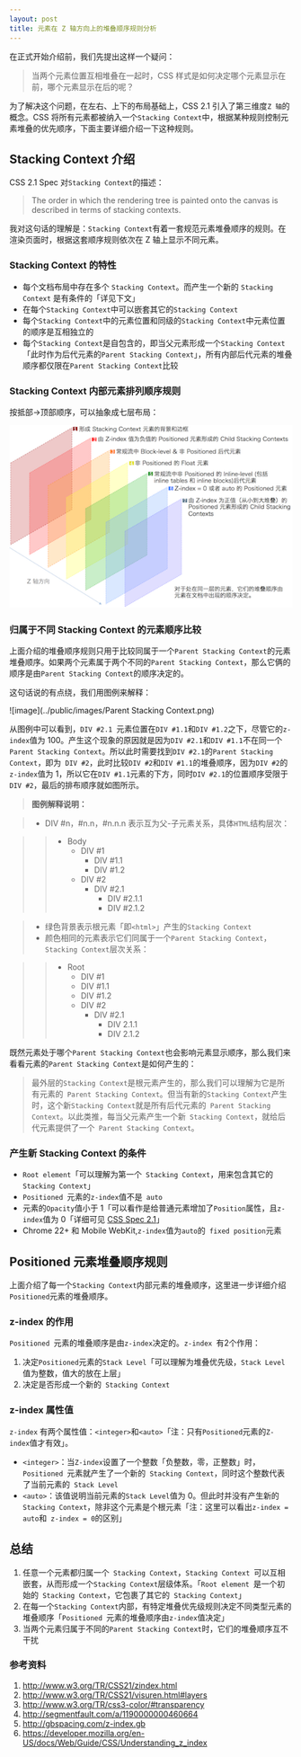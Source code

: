 ```yaml
---
layout: post
title: 元素在 Z 轴方向上的堆叠顺序规则分析
---
```


在正式开始介绍前，我们先提出这样一个疑问：

> 当两个元素位置互相堆叠在一起时，CSS 样式是如何决定哪个元素显示在前，哪个元素显示在后的呢？

为了解决这个问题，在左右、上下的布局基础上，CSS 2.1 引入了第三维度`Z 轴`的概念。CSS 将所有元素都被纳入一个`Stacking Context`中，根据某种规则控制元素堆叠的优先顺序，下面主要详细介绍一下这种规则。

## Stacking Context 介绍

CSS 2.1 Spec 对`Stacking Context`的描述：
> The order in which the rendering tree is painted onto the canvas is described in terms of stacking contexts.

我对这句话的理解是：`Stacking Context`有着一套规范元素堆叠顺序的规则。在渲染页面时，根据这套顺序规则依次在 Z 轴上显示不同元素。

### Stacking Context 的特性


   * 每个文档布局中存在多个 `Stacking Context`。而产生一个新的 `Stacking Context` 是有条件的「详见下文」
   * 在每个`Stacking Context`中可以嵌套其它的`Stacking Context`
   * 每个`Stacking Context`中的元素位置和同级的`Stacking Context`中元素位置的顺序是互相独立的
   * 每个`Stacking Context`是自包含的，即当父元素形成一个`Stacking Context`「此时作为后代元素的`Parent Stacking Context`」，所有内部后代元素的堆叠顺序都仅限在`Parent Stacking Context`比较

### Stacking Context 内部元素排列顺序规则
按抵部->顶部顺序，可以抽象成七层布局：


![image](../public/images/stacking-context-order.png)


### 归属于不同 Stacking Context 的元素顺序比较
上面介绍的堆叠顺序规则只用于比较同属于一个`Parent Stacking Context`的元素堆叠顺序。如果两个元素属于两个不同的`Parent Stacking Context`，那么它俩的顺序是由`Parent Stacking Context`的顺序决定的。

这句话说的有点绕，我们用图例来解释：

![image](../public/images/Parent Stacking Context.png)



从图例中可以看到，`DIV #2.1 `元素位置在` DIV #1.1 `和` DIV #1.2 `之下，尽管它的` z-index `值为 100。产生这个现象的原因就是因为` DIV #2.1 `和` DIV #1.1 `不在同一个`Parent Stacking Context`。所以此时需要找到` DIV #2.1 `的`Parent Stacking Context`，即为` DIV #2`，此时比较` DIV #2 `和` DIV #1.1 `的堆叠顺序，因为` DIV #2 `的`z-index`值为 1，所以它在` DIV #1.1 `元素的下方，同时` DIV #2.1 `的位置顺序受限于` DIV #2`，最后的排布顺序就如图所示。

> **图例解释说明：**

> * DIV #n，#n.n，#n.n.n 表示互为父-子元素关系，具体`HTML`结构层次：

> >  * Body
> >    * DIV #1
> >  	  * DIV #1.1
> >   	  * DIV #1.2
> >    * DIV #2
> >    	  * DIV #2.1
> >   		 * DIV #2.1.1
> >    		 * DIV #2.1.2

> * 绿色背景表示根元素「即`<html>`」产生的`Stacking Context`
> * 颜色相同的元素表示它们同属于一个`Parent Stacking Context`，`Stacking Context`层次关系：

> >  * Root
> >  	 * DIV #1
> >  	 * DIV #1.1
> >  	 * DIV #1.2 
> >  	 * DIV #2
> >  		* DIV #2.1
> >  			* DIV 2.1.1
> >  			* DIV 2.1.2


既然元素处于哪个` Parent Stacking Context `也会影响元素显示顺序，那么我们来看看元素的` Parent Stacking Context `是如何产生的：

> 最外层的` Stacking Context `是根元素产生的，那么我们可以理解为它是所有元素的` Parent Stacking Context`。但当有新的` Stacking Context `产生时，这个新` Stacking Context `就是所有后代元素的` Parent Stacking Context`。以此类推，每当父元素产生一个新` Stacking Context`，就给后代元素提供了一个` Parent Stacking Context`。

### 产生新 Stacking Context 的条件

   * `Root element`「可以理解为第一个` Stacking Context`，用来包含其它的` Stacking Context`」
   * `Positioned `元素的` z-index `值不是` auto`
   * 元素的` Opacity `值小于 1「可以看作是给普通元素增加了` Position `属性，且` z-index `值为 0「详细可见 [CSS Spec 2.1](http://www.w3.org/TR/css3-color/#transparency)」
   * Chrome 22+ 和 Mobile WebKit,` z-index `值为` auto `的` fixed position`元素

## Positioned 元素堆叠顺序规则
上面介绍了每一个` Stacking Context `内部元素的堆叠顺序，这里进一步详细介绍` Positioned `元素的堆叠顺序。

### z-index 的作用
`Positioned `元素的堆叠顺序是由` z-index `决定的。`z-index `有2个作用：

1. 决定` Positioned `元素的` Stack Level `「可以理解为堆叠优先级，`Stack Level `值为整数，值大的放在上层」
2. 决定是否形成一个新的` Stacking Context`

### z-index 属性值

`z-index` 有两个属性值：`<integer>`和`<auto>`「注：只有` Positioned `元素的` Z-index `值才有效」。

* `<integer>`：当` Z-index `设置了一个整数「负整数，零，正整数」时，`Positioned `元素就产生了一个新的` Stacking Context`，同时这个整数代表了当前元素的` Stack Level`
* `<auto>`：该值说明当前元素的` Stack Level `值为 0。但此时并没有产生新的` Stacking Context`，除非这个元素是个根元素「注：这里可以看出` z-index = auto `和` z-index = 0`的区别」

## 总结
1. 任意一个元素都归属一个` Stacking Context`，`Stacking Context `可以互相嵌套，从而形成一个` Stacking Context `层级体系。「`Root element `是一个初始的` Stacking Context`，它包裹了其它的` Stacking Context`」
2. 在每一个` Stacking Context `内部，有特定堆叠优先级规则决定不同类型元素的堆叠顺序「`Positioned `元素的堆叠顺序由` z-index `值决定」
3. 当两个元素归属于不同的` Parent Stacking Context `时，它们的堆叠顺序互不干扰


### 参考资料


  1. http://www.w3.org/TR/CSS21/zindex.html
  2. http://www.w3.org/TR/CSS21/visuren.html#layers
  3. http://www.w3.org/TR/css3-color/#transparency
  4. http://segmentfault.com/a/1190000000460664
  5. http://gbspacing.com/z-index.gb
  6. https://developer.mozilla.org/en-US/docs/Web/Guide/CSS/Understanding_z_index

